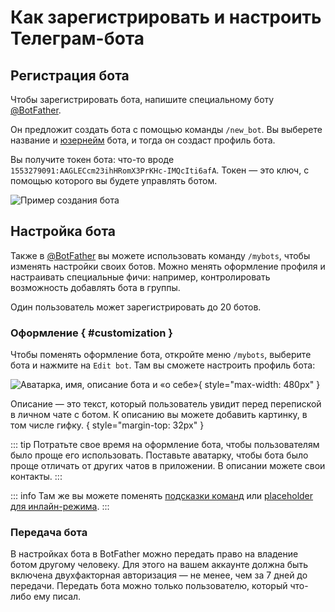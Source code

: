 # Как зарегистрировать и настроить Телеграм-бота

## Регистрация бота

Чтобы зарегистрировать бота, напишите специальному боту [@BotFather](https://t.me/BotFather).

Он предложит создать бота с помощью команды `/new_bot`. Вы выберете название и
[юзернейм](./usernames) бота, и тогда он создаст профиль бота.

Вы получите токен бота: что-то вроде `1553279091:AAGLECcm23ihHRomX3PrKHc-IMQcIti6afA`. Токен — это ключ, с помощью
которого вы будете управлять ботом.

![Пример создания бота](/pictures/ru/botfather.png)

## Настройка бота

Также в [@BotFather](https://t.me/BotFather) вы можете использовать команду `/mybots`, чтобы изменять настройки своих
ботов.
Можно
менять оформление профиля и настраивать специальные фичи: например, контролировать возможность
добавлять бота в группы.

Один пользователь может зарегистрировать до 20 ботов.

### Оформление { #customization }

Чтобы поменять оформление бота, откройте меню `/mybots`, выберите бота и нажмите на `Edit bot`. Там вы сможете настроить
профиль бота:

![Аватарка, имя, описание бота и «о себе»](/pictures/ru/customization.png){ style="max-width: 480px" }

Описание — это текст, который пользователь увидит перед перепиской в личном чате с ботом.
К описанию вы можете добавить картинку, в том числе гифку.
{ style="margin-top: 32px" }

::: tip
Потратьте свое время на оформление бота, чтобы пользователям было проще его использовать.
Поставьте аватарку, чтобы бота было проще отличать от других чатов в
приложении. В описании можете свои контакты.
:::

::: info
Там же вы можете поменять [подсказки команд](../messages/commands)
или [placeholder для инлайн-режима](../interaction/inline).
:::

### Передача бота

В настройках бота в BotFather можно передать право на владение ботом другому человеку. Для этого на вашем аккаунте
должна быть включена двухфакторная авторизация — не менее, чем за 7 дней до передачи. Передать бота можно только
пользователю, который что-либо ему писал.


